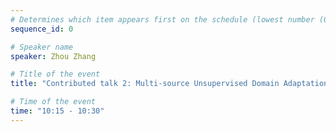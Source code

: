 ```yaml
---
# Determines which item appears first on the schedule (lowest number (0) appears first)
sequence_id: 0

# Speaker name
speaker: Zhou Zhang

# Title of the event
title: "Contributed talk 2: Multi-source Unsupervised Domain Adaptation on Corn Yield Prediction"

# Time of the event
time: "10:15 - 10:30"
---
```

